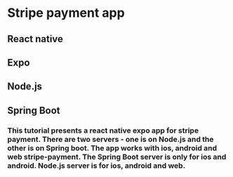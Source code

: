 # Stripe payment app

## React native
## Expo
## Node.js
## Spring Boot

### This tutorial presents a react native expo app for stripe payment. There are two servers - one is on Node.js and the other is on Spring boot. The app works with ios, android and web stripe-payment. The Spring Boot server is only for ios and android. Node.js server is for ios, android and web.
